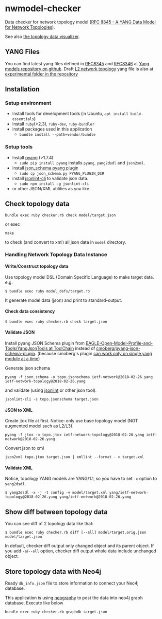 # nwmodel-checker

Data checker for network topology model ([RFC 8345 \- A YANG Data Model for Network Topologies](https://datatracker.ietf.org/doc/rfc8345/)).

See also [the topology data visualizer](https://github.com/corestate55/nwmodel-exercise).

## YANG Files

You can find latest yang files defined in [RFC8345](https://www.rfc-editor.org/info/rfc8345
) and [RFC8346](https://www.rfc-editor.org/info/rfc8346) at [Yang models repository on github](https://github.com/YangModels/yang/tree/master/standard/ietf/RFC). Draft [L2 network topology](https://datatracker.ietf.org/doc/draft-ietf-i2rs-yang-l2-network-topology/) yang file is also at [experimental folder in the repository](https://github.com/YangModels/yang/tree/master/experimental/ietf-extracted-YANG-modules)

## Installation

### Setup environment

* Install tools for development tools (in Ubuntu, `apt install build-essentials`)
* Install `ruby`(>2.3), `ruby-dev`, `ruby-bundler`
* Install packages used in this application
  * `bundle install --path=vendor/bundle`

### Setup tools

* Install [pyang](https://github.com/mbj4668/pyang) (>1.7.4)
  * `sudo pip install pyang` installs `pyang`, `yang2dsdl` and `json2xml`.
* Install [json_schema pyang plugin](https://github.com/OpenNetworkingFoundation/EAGLE-Open-Model-Profile-and-Tools/tree/ToolChain/YangJsonTools)
  * `sudo cp json_schema.py PYANG_PLUGIN_DIR`
* install [jsonlint-cli](https://github.com/marionebl/jsonlint-cli) to validate json data.
  * `sudo npm install -g jsonlint-cli`
* or other JSON/XML utilities as you like.

## Check topology data
```
bundle exec ruby checker.rb check model/target.json
```
or exec
```
make
```
to check (and convert to xml) all json data in `model` directory.

### Handling Network Topology Data Instance

#### Write/Construct topology data

Use topology model DSL (Domain Specific Language) to make target data.
e.g.
```
$ bundle exec ruby model_defs/target.rb
```
It generate model data (json) and print to standard-output.

#### Check data consistency
```
$ bundle exec ruby checker.rb check target.json
```

#### Validate JSON

Install pyang JSON Schema plugin from [EAGLE\-Open\-Model\-Profile\-and\-Tools/YangJsonTools at ToolChain](https://github.com/OpenNetworkingFoundation/EAGLE-Open-Model-Profile-and-Tools/tree/ToolChain/YangJsonTools) instead of [cmoberg/pyang\-json\-schema\-plugin](https://github.com/cmoberg/pyang-json-schema-plugin). (because cmoberg's plugin [can work only on single yang module at a time](https://github.com/cmoberg/pyang-json-schema-plugin/issues/4))

Generate json schema
```
pyang -f json_schema -o topo.jsonschema ietf-network@2018-02-26.yang ietf-network-topology@2018-02-26.yang
```
and validate (using [jsonlint](https://www.npmjs.com/package/jsonlint-cli) or other json tool).
```
jsonlint-cli -s topo.jsonschema target.json
```

#### JSON to XML

Create jtox file at first.
Notice: only use base topology model (NOT augmented model such as L2/L3).
```
pyang -f jtox -o topo.jtox ietf-network-topology@2018-02-26.yang ietf-network@2018-02-26.yang
```

Convert json to xml
```
json2xml topo.jtox target.json | xmllint --format - > target.xml
```

#### Validate XML

Notice, topology YANG models are YANG/1.1, so you have to set `-x` option to `yang2dsdl`.
```
$ yang2dsdl -x -j -t config -v model/target.xml yang/ietf-network-topology@2018-02-26.yang yang/ietf-network@2018-02-26.yang
```

## Show diff between topology data

You can see diff of 2 topology data like that:
```
$ bundle exec ruby checker.rb diff [--all] model/target.orig.json model/target.json
```
In default, checker diff output only changed object and its parent object.
If you add `-a`/`--all` option, checker diff output whole data include unchanged object.

## Store topology data with Neo4j

Ready `db_info.json` file to store information to connect your Neo4j database.

This application is using [neography](https://github.com/maxdemarzi/neography) to post the data into neo4j graph database.
Execute like below
```
bundle exec ruby checker.rb graphdb target.json
```

